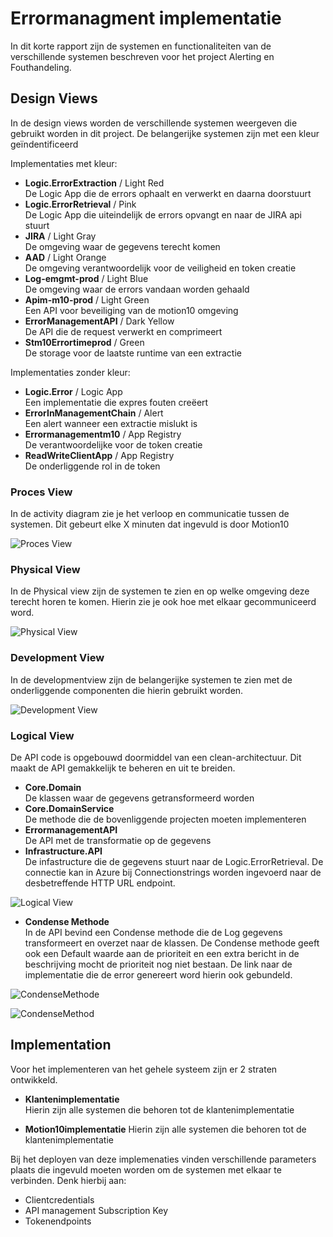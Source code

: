 # Errormanagment implementatie
In dit korte rapport zijn de systemen en functionaliteiten van de verschillende systemen beschreven voor het project Alerting en Fouthandeling.

## Design Views
In de design views worden de verschillende systemen weergeven die gebruikt worden in dit project. De belangerijke systemen zijn met een kleur geïndentificeerd 


Implementaties met kleur:

- **Logic.ErrorExtraction** / Light Red  
De Logic App die de errors ophaalt en verwerkt en daarna doorstuurt
- **Logic.ErrorRetrieval** / Pink  
De Logic App die uiteindelijk de errors opvangt en naar de JIRA api stuurt
- **JIRA** / Light Gray  
De omgeving waar de gegevens terecht komen
- **AAD** / Light Orange  
De omgeving verantwoordelijk voor de veiligheid en token creatie
- **Log-emgmt-prod** / Light Blue  
De omgeving waar de errors vandaan worden gehaald
- **Apim-m10-prod** / Light Green  
Een API voor beveiliging van de motion10 omgeving
- **ErrorManagementAPI** / Dark Yellow  
De API die de request verwerkt en comprimeert
- **Stm10Errortimeprod** / Green  
De storage voor de laatste runtime van een extractie

Implementaties zonder kleur:

- **Logic.Error** / Logic App  
Een implementatie die expres fouten creëert 
- **ErrorInManagementChain** / Alert  
Een alert wanneer een extractie mislukt is
- **Errormanagementm10** / App Registry  
De verantwoordelijke voor de token creatie
- **ReadWriteClientApp** / App Registry  
De onderliggende rol in de token


### Proces View
In de activity diagram zie je het verloop en communicatie tussen de systemen. Dit gebeurt elke X minuten dat ingevuld is door Motion10

![Proces View](img/ProjectArchitectures-ProcessView.drawio.png)

### Physical View
In de Physical view zijn de systemen te zien en op welke omgeving deze terecht horen te komen. Hierin zie je ook hoe met elkaar gecommuniceerd word.

![Physical View](img/ProjectArchitectures-PhysicalView.drawio.png)

### Development View
In de developmentview zijn de belangerijke systemen te zien met de onderliggende componenten die hierin gebruikt worden.

![Development View](img/ProjectArchitectures-DevelopmentView.drawio.png)

### Logical View
De API code is opgebouwd doormiddel van een clean-architectuur. Dit maakt de API gemakkelijk te beheren en uit te breiden. 

- **Core.Domain**  
De klassen waar de gegevens getransformeerd worden
- **Core.DomainService**  
De methode die de bovenliggende projecten moeten implementeren
- **ErrormanagementAPI**  
De API met de transformatie op de gegevens
- **Infrastructure.API**  
De infastructure die de gegevens stuurt naar de Logic.ErrorRetrieval. De connectie kan in Azure bij Connectionstrings worden ingevoerd naar de desbetreffende HTTP URL endpoint. 

![Logical View](img/ProjectArchitectures-LogicalView.drawio.png)

- **Condense Methode**  
In de API bevind een Condense methode die de Log gegevens transformeert en overzet naar de klassen. De Condense methode geeft ook een Default waarde aan de prioriteit en een extra bericht in de beschrijving mocht de prioriteit nog niet bestaan. De link naar de implementatie die de error genereert word hierin ook gebundeld.

![CondenseMethode](img/CondenseMethode.png)

![CondenseMethod](img/Condensemethod.png)

## Implementation
Voor het implementeren van het gehele systeem zijn er 2 straten ontwikkeld. 

- **Klantenimplementatie**  
Hierin zijn alle systemen die behoren tot de klantenimplementatie  

- **Motion10implementatie**
Hierin zijn alle systemen die behoren tot de klantenimplementatie  

Bij het deployen van deze implemenaties vinden verschillende parameters plaats die ingevuld moeten worden om de systemen met elkaar te verbinden. Denk hierbij aan:

- Clientcredentials
- API management Subscription Key
- Tokenendpoints